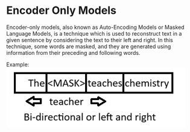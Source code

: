 # Encoder Only Models

Encoder-only models, also known as Auto-Encoding Models or Masked Language Models, is a technique which is used to reconstruct text in a given sentence by considering the text to their left and right. In this technique, some words are masked, and they are generated using information from their preceding and following words.

Example:
![Context](Encoder\\assets\\context.png)